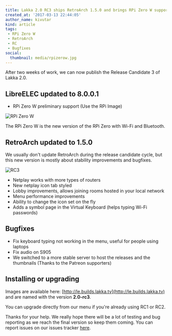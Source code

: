 ```yaml
---
title: Lakka 2.0 RC3 ships RetroArch 1.5.0 and brings RPi Zero W support
created_at: '2017-03-13 22:44:05'
author_name: kivutar
kind: article
tags:
 - RPi Zero W
 - RetroArch
 - RC
 - Bugfixes
social:
  thumbnail: media/rpizerow.jpg
---
```


After two weeks of work, we can now publish the Release Candidate 3 of Lakka 2.0.

## LibreELEC updated to 8.0.0.1

 * RPi Zero W preliminary support (Use the RPi Image)

![RPi Zero W](media/rpizerow.jpg)

The RPi Zero W is the new version of the RPi Zero with Wi-Fi and Bluetooth.

## RetroArch updated to 1.5.0

We usually don't update RetroArch during the release candidate cycle, but this new version is mostly about stability improvements and bugfixes.

![RC3](media/rc3.png)

 * Netplay works with more types of routers
 * New netplay icon tab styled
 * Lobby improvements, allows joining rooms hosted in your local network
 * Menu performance improvements
 * Ability to change the icon set on the fly
 * Adds a symbol page in the Virtual Keyboard (helps typing Wi-Fi passwords)

## Bugfixes

 * Fix keyboard typing not working in the menu, useful for people using laptops
 * Fix audio on S905
 * We switched to a more stable server to host the releases and the thumbnails (Thanks to the Patreon supporters)

## Installing or upgrading

Images are available here: [http://le.builds.lakka.tv](http://le.builds.lakka.tv) and are named with the version **2.0-rc3**.

You can upgrade directly from our menu if you're already using RC1 or RC2.

Thanks for your help. We really hope there will be a lot of testing and bug reporting as we reach the final version so keep them coming. You can report issues on our issues tracker [here](https://github.com/lakkatv/Lakka-LibreELEC/issues). 
